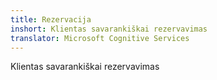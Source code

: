 ```yaml
---
title: Rezervacija
inshort: Klientas savarankiškai rezervavimas
translator: Microsoft Cognitive Services
---
```


Klientas savarankiškai rezervavimas



